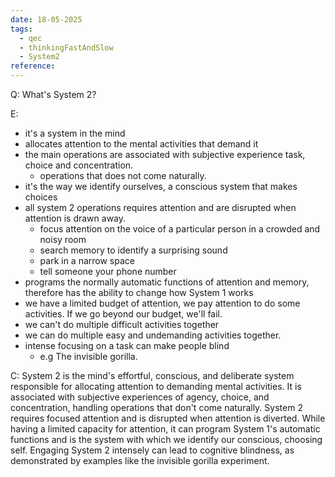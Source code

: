 ```yaml
---
date: 18-05-2025
tags:
  - qec
  - thinkingFastAndSlow
  - System2
reference:
---
```

Q: What's System 2?

E: 
- it's a system in the mind
- allocates attention to the mental activities that demand it
- the main operations are associated with subjective experience task, choice and concentration.
	- operations that does not come naturally.
- it's the way we identify ourselves, a conscious system that makes choices
- all system 2 operations requires attention and are disrupted when attention is drawn away.
	- focus attention on the voice of a particular person in a crowded and noisy room
	- search memory to identify a surprising sound
	- park in a narrow space
	- tell someone your phone number
- programs the normally automatic functions of attention and memory, therefore has the ability to change how System 1 works
- we have a limited budget of attention, we pay attention to do some activities. If we go beyond our budget, we'll fail.
- we can't do multiple difficult activities together
- we can do multiple easy and undemanding activities together.
- intense focusing on a task can make people blind
	- e.g The invisible gorilla.

C: System 2 is the mind's effortful, conscious, and deliberate system responsible for allocating attention to demanding mental activities. It is associated with subjective experiences of agency, choice, and concentration, handling operations that don't come naturally. System 2 requires focused attention and is disrupted when attention is diverted. While having a limited capacity for attention, it can program System 1's automatic functions and is the system with which we identify our conscious, choosing self. Engaging System 2 intensely can lead to cognitive blindness, as demonstrated by examples like the invisible gorilla experiment.
